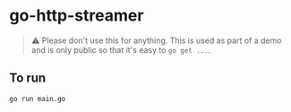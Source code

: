 # go-http-streamer

> :warning: Please don't use this for anything.
This is used as part of a demo and is only public so that it's easy to `go get ...`.

## To run

```shell
go run main.go
```
